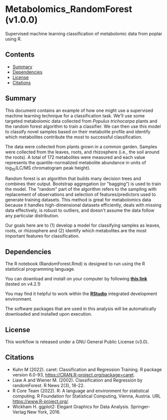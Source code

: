 # Metabolomics_RandomForest (v1.0.0)

Supervised machine learning classification of metabolomic data from poplar using R.

## Contents
- [Summary](#summary)
- [Dependencies](#dependencies)
- [License](#license)
- [Citations](#citations)

Summary
-----
This document contains an example of how one might use a supervised machine learning technique for a classification task. We'll use some targeted metabolomic data collected from *Populus trichocarpa* plants and the random forest algorithm to train a classifier. We can then use this model to classify novel samples based on their metabolite profile and identify which metabolites contribute the most to successful classification.
  
The data were collected from plants grown in a common garden. Samples were collected from the leaves, roots, and rhizosphere (i.e., the soil around the roots). A total of 172 metabolites were measured and each value represents the quantile-normalized metabolite abundance in units of log<sub>10</sub>(LC/MS chromatogram peak height).
  
Random forest is an algorithm that builds many decision trees and combines their output. Bootstrap aggregation (or "bagging") is used to train the model. The "random" part of the algorithm refers to the sampling with replacement of observations and selection of features/predictors used to generate training datasets. This method is great for metabolomics data because it handles high-dimensional datasets efficiently, deals with missing data effectively, is robust to outliers, and doesn't assume the data follow any particular distribution.
  
Our goals here are to (1) develop a model for classifying samples as leaves, roots, or rhizosphere and (2) identify which metabolites are the most important features for classification.

Dependencies
-----
The R notebook (RandomForest.Rmd) is designed to run using the R statistical programming language. 

You can download and install on your computer by following [**this link**](https://mirrors.nics.utk.edu/cran/) (tested on v4.2.1)

You may find it helpful to work within the [**RStudio**](https://posit.co/download/rstudio-desktop/) integrated development environment.

The software packages that are used in this analysis will be automatically downloaded and installed upon execution.

License
-------
This workflow is released under a GNU General Public License (v3.0).

Citations
---------
* Kuhn M (2022). caret: Classification and Regression Training.   R package version 6.0-93, <https://CRAN.R-project.org/package=caret>.
* Liaw A and Wiener M. (2002). Classification and Regression by randomForest. R News 2(3), 18-22.
* R Core Team (2022). R: A language and environment for statistical computing. R Foundation for Statistical Computing, Vienna, Austria. URL https://www.R-project.org/.
* Wickham H. ggplot2: Elegant Graphics for Data Analysis. Springer-Verlag New York, 2016.

